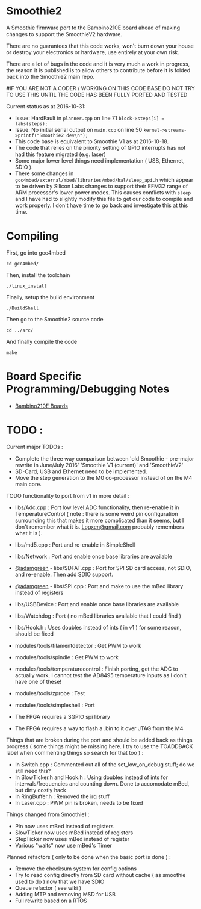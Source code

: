 # Smoothie2

A Smoothie firmware port to the Bambino210E board ahead of making changes to support the SmoothieV2 hardware.

There are no guarantees that this code works, won't burn down your house or destroy your electronics or hardware, use entirely at your own risk.

There are a lot of bugs in the code and it is very much a work in progress, the reason it is published is to allow others to contribute before it is folded back into the Smoothie2 main repo. 

#IF YOU ARE NOT A CODER / WORKING ON THIS CODE BASE DO NOT TRY TO USE THIS UNTIL THE CODE HAS BEEN FULLY PORTED AND TESTED

Current status as at 2016-10-31: 
* Issue: HardFault in `planner.cpp` on line 71 `block->steps[i] = labs(steps);`
* Issue: No initial serial output on `main.ccp` on line 50 `kernel->streams->printf("Smoothie2 dev\n");` 
* This code base is equivalent to Smoothie V1 as at 2016-10-18.
* The code that relies on the priority setting of GPIO interrupts has not had this feature migrated (e.g. laser)
* Some major lower level things need implementation ( USB, Ethernet, SDIO ).  
* There some changes in `gcc4mbed/external/mbed/libraries/mbed/hal/sleep_api.h` which appear to be driven by Silicon Labs changes to support their EFM32 range of ARM processor's lower power modes.  This causes conflicts with `sleep` and I have had to slightly modify this file to get our code to compile and work properly.  I don't have time to go back and investigate this at this time.

# Compiling

First, go into gcc4mbed

    cd gcc4mbed/

Then, install the toolchain

    ./linux_install

Finally, setup the build environment

    ./BuildShell

Then go to the Smoothie2 source code

    cd ../src/

And finally compile the code

    make

# Board Specific Programming/Debugging Notes
* [Bambino210E Boards](https://github.com/Smoothieware/Smoothie2/blob/master/notes/Bambino210E-board.creole#bambino210e-board-programmingdebugging-notes)

# TODO : 

Current major TODOs : 
 * Complete the three way comparison between 'old Smoothie - pre-major rewrite in June/July 2016' 'Smoothie V1 (current)' and 'SmoothieV2'
 * SD-Card, USB and Ethernet need to be implemented.
 * Move the step generation to the M0 co-processor instead of on the M4 main core.

TODO functionality to port from v1 in more detail : 
 * libs/Adc.cpp : Port low level ADC functionality, then re-enable it in TemperatureControl ( note : there is some weird pin configuration surrounding this that makes it more complicated than it seems, but I don't remember what it is. Logxen@gmail.com probably remembers what it is ).
 * libs/md5.cpp : Port and re-enable in SimpleShell
 * libs/Network : Port and enable once base libraries are available
 * [@adamgreen](https://github.com/adamgreen) - libs/SDFAT.cpp : Port for SPI SD card access, not SDIO, and re-enable. Then add SDIO support.
 * [@adamgreen](https://github.com/adamgreen) - libs/SPI.cpp : Port and make to use the mBed library instead of registers
 * libs/USBDevice : Port and enable once base libraries are available
 * libs/Watchdog : Port ( no mBed libraries available that I could find )
 * libs/Hook.h : Uses doubles instead of ints ( in v1 ) for some reason, should be fixed
 * modules/tools/filamentdetector : Get PWM to work
 * modules/tools/spindle : Get PWM to work
 * modules/tools/temperaturecontrol : Finish porting, get the ADC to actually work, I cannot test the AD8495 temperature inputs as I don't have one of these!
 * modules/tools/zprobe : Test
 * modules/tools/simpleshell : Port

 * The FPGA requires a SGPIO spi library
 * The FPGA requires a way to flash a .bin to it over JTAG from the M4 

Things that are broken during the port and should be added back as things progress ( some things might be missing here. I try to use the TOADDBACK label when commenting things so search for that too ) : 

* In Switch.cpp : Commented out all of the set_low_on_debug stuff; do we still need this?
* In SlowTicker.h and Hook.h : Using doubles instead of ints for intervals/frequencies and counting down. Done to accomodate mBed, but dirty costly hack
* In RingBuffer.h : Removed the irq stuff
* In Laser.cpp : PWM pin is broken, needs to be fixed

Things changed from Smoothie1 : 

* Pin now uses mBed instead of registers
* SlowTicker now uses mBed instead of registers
* StepTicker now uses mBed instead of register
* Various "waits" now use mBed's Timer

Planned refactors ( only to be done when the basic port is done ) : 

* Remove the checksum system for config options
* Try to read config directly from SD card without cache ( as smoothie used to do ) now that we have SDIO
* Queue refactor ( see wiki )
* Adding MTP and removing MSD for USB
* Full rewrite based on a RTOS
